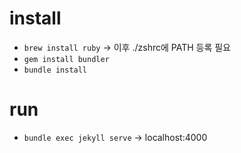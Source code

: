 # install

- `brew install ruby` -> 이후 ./zshrc에 PATH 등록 필요
- `gem install bundler`
- `bundle install`

# run

- `bundle exec jekyll serve` -> localhost:4000